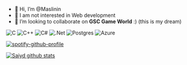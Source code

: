 - 👋 Hi, I’m @Maslinin
- 👀 I am not interested in Web development
- 💞️ I’m looking to collaborate on **GSC Game World** :) (this is my dream)

![C](https://img.shields.io/badge/c-%2300599C.svg?style=for-the-badge&logo=c&logoColor=white) ![C++](https://img.shields.io/badge/c++-%2300599C.svg?style=for-the-badge&logo=c%2B%2B&logoColor=white) ![C#](https://img.shields.io/badge/c%23-%23239120.svg?style=for-the-badge&logo=c-sharp&logoColor=white) ![.Net](https://img.shields.io/badge/.NET-5C2D91?style=for-the-badge&logo=.net&logoColor=white) ![Postgres](https://img.shields.io/badge/postgres-%23316192.svg?style=for-the-badge&logo=postgresql&logoColor=white) ![Azure](https://img.shields.io/badge/azure-%230072C6.svg?style=for-the-badge&logo=microsoftazure&logoColor=white)

[![spotify-github-profile](https://spotify-github-profile.vercel.app/api/view?uid=zhygy3njtfipj8aq276kk6ckj&cover_image=true&theme=default&bar_color_cover=true)](https://spotify-github-profile.vercel.app/api/view?uid=zhygy3njtfipj8aq276kk6ckj&redirect=true)

[![Saiyd github stats](https://github-readme-stats.vercel.app/api?username=maslinin&include_all_commits=true&count_private=true&show_icons=true&line_height=20&title_color=FFFFFF&icon_color=FFFFFF&text_color=FFFFFF&bg_color=0D1117)](https://github.com/anuraghazra/github-readme-stats)
